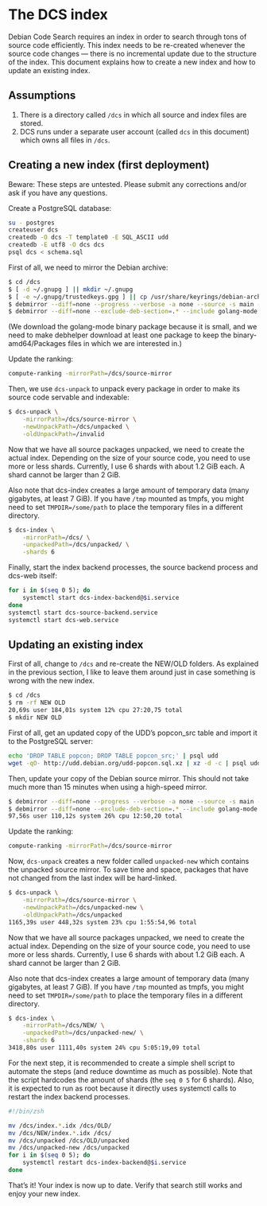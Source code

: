 # The DCS index

Debian Code Search requires an index in order to search through tons of source code efficiently. This index needs to be re-created whenever the source code changes — there is no incremental update due to the structure of the index. This document explains how to create a new index and how to update an existing index.

## Assumptions

1. There is a directory called `/dcs` in which all source and index files are stored.
2. DCS runs under a separate user account (called `dcs` in this document) which owns all files in `/dcs`.

## Creating a new index (first deployment)

Beware: These steps are untested. Please submit any corrections and/or ask if you have any questions.

Create a PostgreSQL database:
```bash
su - postgres
createuser dcs
createdb -O dcs -T template0 -E SQL_ASCII udd
createdb -E utf8 -O dcs dcs
psql dcs < schema.sql
```

First of all, we need to mirror the Debian archive:

```bash
$ cd /dcs
$ [ -d ~/.gnupg ] || mkdir ~/.gnupg
$ [ -e ~/.gnupg/trustedkeys.gpg ] || cp /usr/share/keyrings/debian-archive-keyring.gpg ~/.gnupg/trustedkeys.gpg
$ debmirror --diff=none --progress --verbose -a none --source -s main -h deb-mirror.de -r /debian source-mirror
$ debmirror --diff=none --exclude-deb-section=.* --include golang-mode --nocleanup --progress --verbose -a none --arch amd64 -s main -h deb-mirror.de -r /debian source-mirror
```

(We download the golang-mode binary package because it is small, and we need to make debhelper download at least one package to keep the binary-amd64/Packages files in which we are interested in.)

Update the ranking:
```bash
compute-ranking -mirrorPath=/dcs/source-mirror
```

Then, we use `dcs-unpack` to unpack every package in order to make its source code servable and indexable:

```bash
$ dcs-unpack \
    -mirrorPath=/dcs/source-mirror \
    -newUnpackPath=/dcs/unpacked \
    -oldUnpackPath=/invalid
```

Now that we have all source packages unpacked, we need to create the actual index. Depending on the size of your source code, you need to use more or less shards. Currently, I use 6 shards with about 1.2 GiB each. A shard cannot be larger than 2 GiB.

Also note that dcs-index creates a large amount of temporary data (many gigabytes, at least 7 GiB). If you have `/tmp` mounted as tmpfs, you might need to set `TMPDIR=/some/path` to place the temporary files in a different directory.

```bash
$ dcs-index \
    -mirrorPath=/dcs/ \
    -unpackedPath=/dcs/unpacked/ \
    -shards 6
```

Finally, start the index backend processes, the source backend process and dcs-web itself:

```bash
for i in $(seq 0 5); do
    systemctl start dcs-index-backend@$i.service
done
systemctl start dcs-source-backend.service
systemctl start dcs-web.service
```

## Updating an existing index

First of all, change to `/dcs` and re-create the NEW/OLD folders. As explained in the previous section, I like to leave them around just in case something is wrong with the new index.

```bash
$ cd /dcs
$ rm -rf NEW OLD
20,69s user 184,01s system 12% cpu 27:20,75 total
$ mkdir NEW OLD
```

First of all, get an updated copy of the UDD’s popcon_src table and import it to the PostgreSQL server:
```bash
echo 'DROP TABLE popcon; DROP TABLE popcon_src;' | psql udd
wget -qO- http://udd.debian.org/udd-popcon.sql.xz | xz -d -c | psql udd
```

Then, update your copy of the Debian source mirror. This should not take much more than 15 minutes when using a high-speed mirror.

```bash
$ debmirror --diff=none --progress --verbose -a none --source -s main -h deb-mirror.de -r /debian source-mirror
$ debmirror --diff=none --exclude-deb-section=.* --include golang-mode --nocleanup --progress --verbose -a none --arch amd64 -s main -h deb-mirror.de -r /debian source-mirror
97,56s user 110,12s system 26% cpu 12:50,20 total
```

Update the ranking:
```bash
compute-ranking -mirrorPath=/dcs/source-mirror
```

Now, `dcs-unpack` creates a new folder called `unpacked-new` which contains the unpacked source mirror. To save time and space, packages that have not changed from the last index will be hard-linked.

```bash
$ dcs-unpack \
    -mirrorPath=/dcs/source-mirror \
    -newUnpackPath=/dcs/unpacked-new \
    -oldUnpackPath=/dcs/unpacked
1165,39s user 448,32s system 23% cpu 1:55:54,96 total
```

Now that we have all source packages unpacked, we need to create the actual index. Depending on the size of your source code, you need to use more or less shards. Currently, I use 6 shards with about 1.2 GiB each. A shard cannot be larger than 2 GiB.

Also note that dcs-index creates a large amount of temporary data (many gigabytes, at least 7 GiB). If you have `/tmp` mounted as tmpfs, you might need to set `TMPDIR=/some/path` to place the temporary files in a different directory.

```bash
$ dcs-index \
    -mirrorPath=/dcs/NEW/ \
    -unpackedPath=/dcs/unpacked-new/ \
    -shards 6
3418,80s user 1111,40s system 24% cpu 5:05:19,09 total
```

For the next step, it is recommended to create a simple shell script to automate the steps (and reduce downtime as much as possible). Note that the script hardcodes the amount of shards (the `seq 0 5` for 6 shards). Also, it is expected to run as root because it directly uses systemctl calls to restart the index backend processes.

```bash
#!/bin/zsh

mv /dcs/index.*.idx /dcs/OLD/
mv /dcs/NEW/index.*.idx /dcs/
mv /dcs/unpacked /dcs/OLD/unpacked
mv /dcs/unpacked-new /dcs/unpacked
for i in $(seq 0 5); do
    systemctl restart dcs-index-backend@$i.service
done
```

That’s it! Your index is now up to date. Verify that search still works and enjoy your new index.

